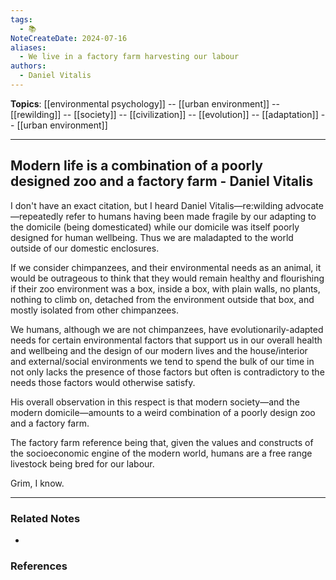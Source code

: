 ```yaml
---
tags:
  - 📚
NoteCreateDate: 2024-07-16
aliases:
  - We live in a factory farm harvesting our labour
authors:
  - Daniel Vitalis
---
```

**Topics**: [[environmental psychology]] -- [[urban environment]] -- [[rewilding]] -- [[society]] -- [[civilization]] -- [[evolution]] -- [[adaptation]]  -- [[urban environment]]

*****
## Modern life is a combination of a poorly designed zoo and a factory farm - Daniel Vitalis

I don't have an exact citation, but I heard Daniel Vitalis—re:wilding advocate—repeatedly refer to humans having been made fragile by our adapting to the domicile (being domesticated) while our domicile was itself poorly designed for human wellbeing. Thus we are maladapted to the world outside of our domestic enclosures.

If we consider chimpanzees, and their environmental needs as an animal, it would be outrageous to think that they would remain healthy and flourishing if their zoo environment was a box, inside a box, with plain walls, no plants, nothing to climb on, detached from the environment outside that box, and mostly isolated from other chimpanzees. 

We humans, although we are not chimpanzees, have evolutionarily-adapted needs for certain environmental factors that support us in our overall health and wellbeing and the design of our modern lives and the house/interior and external/social environments we tend to spend the bulk of our time in not only lacks the presence of those factors but often is contradictory to the needs those factors would otherwise satisfy.

His overall observation in this respect is that modern society—and the modern domicile—amounts to a weird combination of a poorly design zoo and a factory farm.

The factory farm reference being that, given the values and constructs of the socioeconomic engine of the modern world, humans are a free range livestock being bred for our labour. 

Grim, I know.

*****

### Related Notes

-

### References
